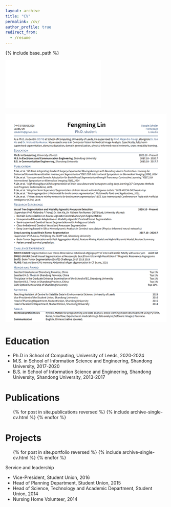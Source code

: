 ```yaml
---
layout: archive
title: "CV"
permalink: /cv/
author_profile: true
redirect_from:
  - /resume
---
```


{% include base_path %}

![My CV can be downloaded here](/files/FengmingLin_CV.pdf)

![FengmingLin_CV](/files/FengmingLin_CV.png)

Education
======
* Ph.D in School of Computing, University of Leeds, 2020-2024
* M.S. in School of Information Science and Engineering, Shandong University, 2017-2020
* B.S. in School of Information Science and Engineering, Shandong University, Shandong University, 2013-2017

Publications
======
  <ul>{% for post in site.publications reversed %}
    {% include archive-single-cv.html %}
  {% endfor %}</ul>
  
Projects
======
  <ul>{% for post in site.portfolio reversed %}
    {% include archive-single-cv.html  %}
  {% endfor %}</ul>
  
  
Service and leadership
* Vice-President, Student Union, 2016
* Head of Planning Department, Student Union, 2015
* Head of Science, Technology and Academic Department, Student Union, 2014
* Nursing Home Volunteer, 2014
